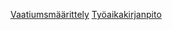 [Vaatiumsmäärittely](https://github.com/cianci0/ot-harjoitustyo/blob/master/dokumentaatio/vaatimusmaarittely.md)
[Työaikakirjanpito](https://github.com/cianci0/ot-harjoitustyo/blob/master/dokumentaatio/tyoaikakirjanpito.md)
